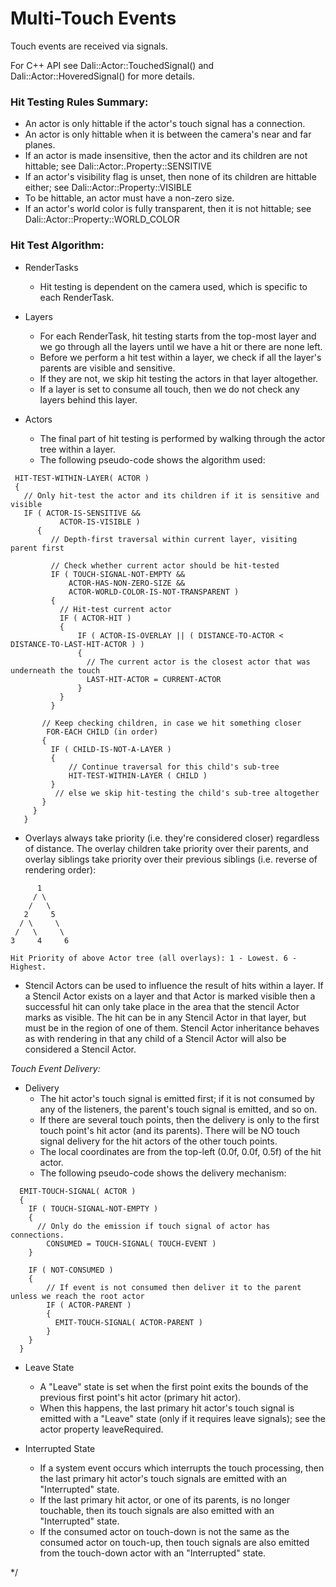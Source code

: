 <!--
/**-->

Multi-Touch Events
==================

Touch events are received via signals.

For C++ API see Dali::Actor::TouchedSignal() and Dali::Actor::HoveredSignal() for more details.

### Hit Testing Rules Summary:

 - An actor is only hittable if the actor's touch signal has a connection.
 - An actor is only hittable when it is between the camera's near and far planes.
 - If an actor is made insensitive, then the actor and its children are not hittable; see Dali::Actor:.Property::SENSITIVE
 - If an actor's visibility flag is unset, then none of its children are hittable either; see Dali::Actor::Property::VISIBLE
 - To be hittable, an actor must have a non-zero size.
 - If an actor's world color is fully transparent, then it is not hittable; see Dali::Actor::Property::WORLD_COLOR

### Hit Test Algorithm:

 - RenderTasks
   - Hit testing is dependent on the camera used, which is specific to each RenderTask.

 - Layers
   - For each RenderTask, hit testing starts from the top-most layer and we go through all the
     layers until we have a hit or there are none left.
   - Before we perform a hit test within a layer, we check if all the layer's parents are visible
     and sensitive.
   - If they are not, we skip hit testing the actors in that layer altogether.
   - If a layer is set to consume all touch, then we do not check any layers behind this layer.

 - Actors
   - The final part of hit testing is performed by walking through the actor tree within a layer.
   - The following pseudo-code shows the algorithm used:


~~~
 HIT-TEST-WITHIN-LAYER( ACTOR )
 {
   // Only hit-test the actor and its children if it is sensitive and visible
   IF ( ACTOR-IS-SENSITIVE &&
           ACTOR-IS-VISIBLE )
      {
         // Depth-first traversal within current layer, visiting parent first

         // Check whether current actor should be hit-tested
         IF ( TOUCH-SIGNAL-NOT-EMPTY &&
             ACTOR-HAS-NON-ZERO-SIZE &&
             ACTOR-WORLD-COLOR-IS-NOT-TRANSPARENT )
         {
           // Hit-test current actor
           IF ( ACTOR-HIT )
           {
               IF ( ACTOR-IS-OVERLAY || ( DISTANCE-TO-ACTOR < DISTANCE-TO-LAST-HIT-ACTOR ) )
               {
                 // The current actor is the closest actor that was underneath the touch
                 LAST-HIT-ACTOR = CURRENT-ACTOR
               }
           }
         }

       // Keep checking children, in case we hit something closer
        FOR-EACH CHILD (in order)
       {
         IF ( CHILD-IS-NOT-A-LAYER )
         {
             // Continue traversal for this child's sub-tree
             HIT-TEST-WITHIN-LAYER ( CHILD )
         }
          // else we skip hit-testing the child's sub-tree altogether
       }
     }
   }
~~~
 - Overlays always take priority (i.e. they're considered closer) regardless of distance.
     The overlay children take priority over their parents, and overlay siblings take priority
     over their previous siblings (i.e. reverse of rendering order):

~~~
      1
     / \
    /   \
   2     5
  / \     \
 /   \     \
3     4     6

Hit Priority of above Actor tree (all overlays): 1 - Lowest. 6 - Highest.
~~~

 - Stencil Actors can be used to influence the result of hits within a layer.
     If a Stencil Actor exists on a layer and that Actor is marked visible then a successful
     hit can only take place in the area that the stencil Actor marks as visible.
     The hit can be in any Stencil Actor in that layer, but must be in the region of one of them.
     Stencil Actor inheritance behaves as with rendering in that any child of a Stencil Actor will
     also be considered a Stencil Actor.

 <i>Touch Event Delivery:</i>

 - Delivery
   - The hit actor's touch signal is emitted first; if it is not consumed by any of the listeners,
     the parent's touch signal is emitted, and so on.
   - If there are several touch points, then the delivery is only to the first touch point's hit
     actor (and its parents).  There will be NO touch signal delivery for the hit actors of the
     other touch points.
   - The local coordinates are from the top-left (0.0f, 0.0f, 0.5f) of the hit actor.
   - The following pseudo-code shows the delivery mechanism:

~~~
  EMIT-TOUCH-SIGNAL( ACTOR )
  {
    IF ( TOUCH-SIGNAL-NOT-EMPTY )
    {
      // Only do the emission if touch signal of actor has connections.
        CONSUMED = TOUCH-SIGNAL( TOUCH-EVENT )
    }

    IF ( NOT-CONSUMED )
    {
        // If event is not consumed then deliver it to the parent unless we reach the root actor
        IF ( ACTOR-PARENT )
        {
          EMIT-TOUCH-SIGNAL( ACTOR-PARENT )
        }
    }
  }
~~~
 - Leave State
   - A "Leave" state is set when the first point exits the bounds of the previous first point's
     hit actor (primary hit actor).
   - When this happens, the last primary hit actor's touch signal is emitted with a "Leave" state
     (only if it requires leave signals); see the actor property leaveRequired.


 - Interrupted State
   - If a system event occurs which interrupts the touch processing, then the last primary hit
     actor's touch signals are emitted with an "Interrupted" state.
   - If the last primary hit actor, or one of its parents, is no longer touchable, then its
     touch signals are also emitted with an "Interrupted" state.
   - If the consumed actor on touch-down is not the same as the consumed actor on touch-up, then
     touch signals are also emitted from the touch-down actor with an "Interrupted" state.


*/
